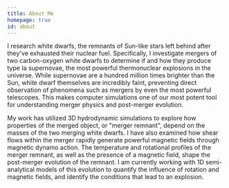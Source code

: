 ```yaml
---
title: About Me
homepage: true
id: about
---
```


I research white dwarfs, the remnants of Sun-like stars left behind after
they've exhausted their nuclear fuel.  Specifically, I investigate mergers of
two carbon-oxygen white dwarfs to determine if and how they produce type Ia
supernovae, the most powerful thermonuclear explosions in the universe.  While
supernovae are a hundred million times brighter than the Sun, white dwarf
themselves are incredibly faint, preventing direct observation of phenomena 
such as mergers by even the most powerful telescopes.  This makes computer 
simulations one of our most potent tool for understanding merger physics and 
post-merger evolution.

My work has utilized 3D hydrodynamic simulations to explore how properties of
the merged object, or "merger remnant", depend on the masses of the two merging
white dwarfs.  I have also examined how shear flows within the merger rapidly
generate powerful magnetic fields through magnetic dynamo action.  The
temperature and rotational profiles of the merger remnant, as well as the
presence of a magnetic field, shape the post-merger evolution of the remnant.
I am currently working with 1D semi-analytical models of this evolution to
quantify the influence of rotation and magnetic fields, and identify the
conditions that lead to an explosion.
